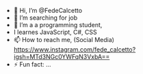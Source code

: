 - 👋 Hi, I’m @FedeCalcetto
- 👀 I’m searching for job
- 🌱 I’m a a programming student,
- I learnes JavaScript, C#, CSS 
- 📫 How to reach me, (Social Media) https://www.instagram.com/fede_calcetto?igsh=MTd3NGc0YWFqN3VxbA==
- ⚡ Fun fact: ...

